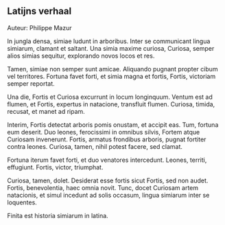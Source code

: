 ## Latijns verhaal

Auteur: Philippe Mazur

In jungla densa, simiae ludunt in arboribus. Inter se communicant lingua simiarum, clamant et saltant. Una simia maxime curiosa, Curiosa, semper alios simias sequitur, explorando novos locos et res.

Tamen, simiae non semper sunt amicae. Aliquando pugnant propter cibum vel territores. Fortuna favet forti, et simia magna et fortis, Fortis, victoriam semper reportat.

Una die, Fortis et Curiosa excurrunt in locum longinquum. Ventum est ad flumen, et Fortis, expertus in natacione, transfluit flumen. Curiosa, timida, recusat, et manet ad ripam.

Interim, Fortis detectat arboris pomis onustam, et accipit eas. Tum, fortuna eum deserit. Duo leones, ferocissimi in omnibus silvis, Fortem atque Curiosam invenerunt. Fortis, armatus frondibus arboris, pugnat fortiter contra leones. Curiosa, tamen, nihil potest facere, sed clamat.

Fortuna iterum favet forti, et duo venatores intercedunt. Leones, territi, effugiunt. Fortis, victor, triumphat.

Curiosa, tamen, dolet. Desiderat esse fortis sicut Fortis, sed non audet. Fortis, benevolentia, haec omnia novit. Tunc, docet Curiosam artem natacionis, et simul incedunt ad solis occasum, lingua simiarum inter se loquentes.

Finita est historia simiarum in latina.
